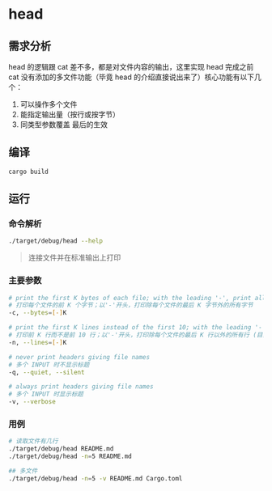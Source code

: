 # head

## 需求分析
head 的逻辑跟 cat 差不多，都是对文件内容的输出，这里实现 head 完成之前 cat 没有添加的多文件功能（毕竟 head 的介绍直接说出来了）核心功能有以下几个：

1. 可以操作多个文件
2. 能指定输出量（按行或按字节）
3. 同类型参数覆盖 最后的生效

## 编译
```bash
cargo build
```

## 运行

### 命令解析
```bash
./target/debug/head --help
```
> 连接文件并在标准输出上打印

### 主要参数
```bash
# print the first K bytes of each file; with the leading '-', print all but the last K bytes of each file
# 打印每个文件的前 K 个字节；以'-'开头，打印除每个文件的最后 K 字节外的所有字节
-c, --bytes=[-]K

# print the first K lines instead of the first 10; with the leading '-', print all but the last K lines of each file
# 打印前 K 行而不是前 10 行；以'-'开头，打印除每个文件的最后 K 行以外的所有行 (目前只实现这个)
-n, --lines=[-]K

# never print headers giving file names
# 多个 INPUT 时不显示标题
-q, --quiet, --silent

# always print headers giving file names
# 多个 INPUT 时显示标题
-v, --verbose

```

### 用例
```bash
# 读取文件有几行
./target/debug/head README.md
./target/debug/head -n=5 README.md

## 多文件
./target/debug/head -n=5 -v README.md Cargo.toml

```
